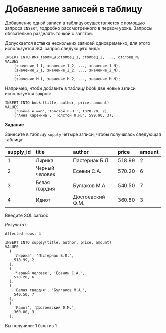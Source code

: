# Добавление записей в таблицу

Добавление одной записи в таблицу осуществляется с помощью запроса `INSERT`, подробно рассмотренного в первом уроке. Запросы обязательно разделять точкой с запятой.

Допускается вставка нескольких записей одновременно, для этого используется SQL запрос следующего вида:

```mysql
INSERT INTO имя_таблицы(столбец_1, столбец_2, ..., столбец_N)
VALUES
    (значение_1_1, значение_1_2, ..., значение_1_N),
    (значение_2_1, значение_2_2, ..., значение_2_N),
    ...
    (значение_M_1, значение_M_2, ..., значение_M_N);
```

Например, чтобы добавить в таблицу book две новые записи используется запрос:

```mysql
INSERT INTO book (title, author, price, amount) 
VALUES 
    ('Война и мир','Толстой Л.Н.', 1070.20, 2),
    ('Анна Каренина', 'Толстой Л.Н.', 599.90, 3);
```

**Задание**

Занесите в таблицу `supply` четыре записи, чтобы получилась следующая таблица:

| **supply_id** | **title**      | **author**       | **price**   | **amount** |
|:--------------|:---------------|:-----------------|:------------|:-----------|
| 1             | Лирика         | Пастернак Б.Л.   | 518.99      | 2          |
| 2             | Черный человек | Есенин С.А.      | 570.20      | 6          |
| 3             | Белая гвардия  | Булгаков М.А.    | 540.50      | 7          |
| 4             | Идиот          | Достоевский Ф.М. | 360.80      | 3          |

Введите SQL запрос

*Результат:*

```mysql
Affected rows: 4
```

```mysql
INSERT INTO supply(title, author, price, amount) 
VALUES 
  (
    'Лирика', 'Пастернак Б.Л.', 
    518.99, 2
  ), 
  (
    'Черный человек', 'Есенин С.А.', 
    570.20, 6
  ), 
  (
    'Белая гвардия', 'Булгаков М.А.', 
    540.50, 7
  ), 
  (
    'Идиот', 'Достоевский Ф.М.', 
    360.80, 3
  );
```

Вы получили: 1 балл из 1

